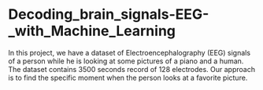 # Decoding_brain_signals-EEG-_with_Machine_Learning
In this project, we have a dataset of Electroencephalography (EEG) signals of a person while he is looking at some pictures of a piano and a human. The dataset contains 3500 seconds record of 128 electrodes.
Our approach is to find the specific moment when the person looks at a favorite picture.
